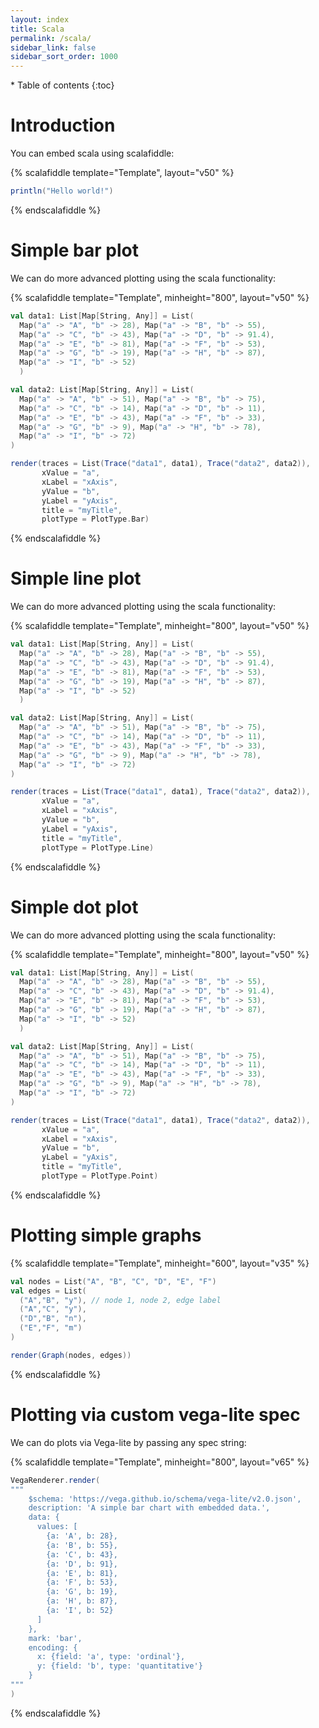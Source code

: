 ```yaml
---
layout: index
title: Scala
permalink: /scala/
sidebar_link: false
sidebar_sort_order: 1000
---
```


<div id="toc-wrapper" markdown="1">
* Table of contents
{:toc}
</div>

# Introduction
You can embed scala using scalafiddle:

{% scalafiddle template="Template", layout="v50" %}
```scala
println("Hello world!")
```
{% endscalafiddle %}




# Simple bar plot
We can do more advanced plotting using the scala functionality:

{% scalafiddle template="Template", minheight="800", layout="v50" %}
```scala
val data1: List[Map[String, Any]] = List(
  Map("a" -> "A", "b" -> 28), Map("a" -> "B", "b" -> 55),
  Map("a" -> "C", "b" -> 43), Map("a" -> "D", "b" -> 91.4),
  Map("a" -> "E", "b" -> 81), Map("a" -> "F", "b" -> 53),
  Map("a" -> "G", "b" -> 19), Map("a" -> "H", "b" -> 87),
  Map("a" -> "I", "b" -> 52)
  )

val data2: List[Map[String, Any]] = List(
  Map("a" -> "A", "b" -> 51), Map("a" -> "B", "b" -> 75),
  Map("a" -> "C", "b" -> 14), Map("a" -> "D", "b" -> 11),
  Map("a" -> "E", "b" -> 43), Map("a" -> "F", "b" -> 33),
  Map("a" -> "G", "b" -> 9), Map("a" -> "H", "b" -> 78),
  Map("a" -> "I", "b" -> 72)
)

render(traces = List(Trace("data1", data1), Trace("data2", data2)),
       xValue = "a",
       xLabel = "xAxis",
       yValue = "b",
       yLabel = "yAxis",
       title = "myTitle",
       plotType = PlotType.Bar)
```
{% endscalafiddle %}

# Simple line plot
We can do more advanced plotting using the scala functionality:

{% scalafiddle template="Template", minheight="800", layout="v50" %}
```scala
val data1: List[Map[String, Any]] = List(
  Map("a" -> "A", "b" -> 28), Map("a" -> "B", "b" -> 55),
  Map("a" -> "C", "b" -> 43), Map("a" -> "D", "b" -> 91.4),
  Map("a" -> "E", "b" -> 81), Map("a" -> "F", "b" -> 53),
  Map("a" -> "G", "b" -> 19), Map("a" -> "H", "b" -> 87),
  Map("a" -> "I", "b" -> 52)
  )

val data2: List[Map[String, Any]] = List(
  Map("a" -> "A", "b" -> 51), Map("a" -> "B", "b" -> 75),
  Map("a" -> "C", "b" -> 14), Map("a" -> "D", "b" -> 11),
  Map("a" -> "E", "b" -> 43), Map("a" -> "F", "b" -> 33),
  Map("a" -> "G", "b" -> 9), Map("a" -> "H", "b" -> 78),
  Map("a" -> "I", "b" -> 72)
)

render(traces = List(Trace("data1", data1), Trace("data2", data2)),
       xValue = "a",
       xLabel = "xAxis",
       yValue = "b",
       yLabel = "yAxis",
       title = "myTitle",
       plotType = PlotType.Line)
```
{% endscalafiddle %}

# Simple dot plot
We can do more advanced plotting using the scala functionality:

{% scalafiddle template="Template", minheight="800", layout="v50" %}
```scala
val data1: List[Map[String, Any]] = List(
  Map("a" -> "A", "b" -> 28), Map("a" -> "B", "b" -> 55),
  Map("a" -> "C", "b" -> 43), Map("a" -> "D", "b" -> 91.4),
  Map("a" -> "E", "b" -> 81), Map("a" -> "F", "b" -> 53),
  Map("a" -> "G", "b" -> 19), Map("a" -> "H", "b" -> 87),
  Map("a" -> "I", "b" -> 52)
  )

val data2: List[Map[String, Any]] = List(
  Map("a" -> "A", "b" -> 51), Map("a" -> "B", "b" -> 75),
  Map("a" -> "C", "b" -> 14), Map("a" -> "D", "b" -> 11),
  Map("a" -> "E", "b" -> 43), Map("a" -> "F", "b" -> 33),
  Map("a" -> "G", "b" -> 9), Map("a" -> "H", "b" -> 78),
  Map("a" -> "I", "b" -> 72)
)

render(traces = List(Trace("data1", data1), Trace("data2", data2)),
       xValue = "a",
       xLabel = "xAxis",
       yValue = "b",
       yLabel = "yAxis",
       title = "myTitle",
       plotType = PlotType.Point)
```
{% endscalafiddle %}

# Plotting simple graphs
{% scalafiddle template="Template", minheight="600", layout="v35" %}
```scala
val nodes = List("A", "B", "C", "D", "E", "F")
val edges = List(
  ("A","B", "y"), // node 1, node 2, edge label
  ("A","C", "y"),
  ("D","B", "n"),
  ("E","F", "m")
)

render(Graph(nodes, edges))
```
{% endscalafiddle %}

# Plotting via custom vega-lite spec
We can do plots via Vega-lite by passing any spec string:

{% scalafiddle template="Template", minheight="800", layout="v65" %}
```scala
VegaRenderer.render(
"""
    $schema: 'https://vega.github.io/schema/vega-lite/v2.0.json',
    description: 'A simple bar chart with embedded data.',
    data: {
      values: [
        {a: 'A', b: 28},
        {a: 'B', b: 55},
        {a: 'C', b: 43},
        {a: 'D', b: 91},
        {a: 'E', b: 81},
        {a: 'F', b: 53},
        {a: 'G', b: 19},
        {a: 'H', b: 87},
        {a: 'I', b: 52}
      ]
    },
    mark: 'bar',
    encoding: {
      x: {field: 'a', type: 'ordinal'},
      y: {field: 'b', type: 'quantitative'}
    }
"""
)
```
{% endscalafiddle %}
